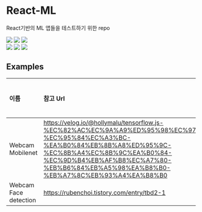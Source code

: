 # React-ML
React기반의 ML 앱들을 테스트하기 위한 repo

<div>
    <img src="https://img.shields.io/badge/JavaScript-yellow?style=flat-square&logo=JavaScript&logoColor=white"/>
    <img src="https://img.shields.io/badge/TypeScript-007acc?style=flat-square&logo=TypeScript&logoColor=white"/>
    <img src="https://img.shields.io/badge/React-61DBFB?style=flat-square&logo=React&logoColor=black"/>
    <br/>
    <img src="https://img.shields.io/badge/Tensorflow-FD9308?style=flat-square&logo=Tensorflow&logoColor=white"/>
    <img src="https://img.shields.io/badge/Pytorch-orange?style=flat-square&logo=Pytorch&logoColor=white"/>
    <img src="https://img.shields.io/badge/ONNX-black?style=flat-square&logo=Onnxw&logoColor=white"/>
</div>


## Examples

| 이름 | 참고 Url | 카테고리 | 등록 일자 | 
| :------- | :------- | :-------: | :-------: |
| Webcam Mobilenet | https://velog.io/@hollymalu/tensorflow.js-%EC%82%AC%EC%9A%A9%ED%95%98%EC%97%AC-%EC%95%84%EC%A3%BC-%EA%B0%84%EB%8B%A8%ED%95%9C-%EC%8B%A4%EC%8B%9C%EA%B0%84-%EC%9D%B4%EB%AF%B8%EC%A7%80-%EB%B6%84%EB%A5%98%EA%B8%B0-%EB%A7%8C%EB%93%A4%EA%B8%B0 | <img src="https://img.shields.io/badge/Tensorflow-FD9308?style=flat-square&logo=Tensorflow&logoColor=white"/> | **2022.01.18** |
| Webcam Face detection | https://rubenchoi.tistory.com/entry/tbd2-1 | <img src="https://img.shields.io/badge/Tensorflow-FD9308?style=flat-square&logo=Tensorflow&logoColor=white"/> | 

